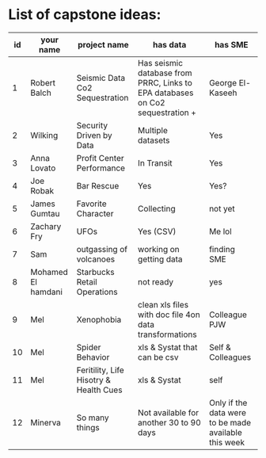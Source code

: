 # List of capstone ideas:

| id | your name | project name | has data | has SME
| - | - | - | - | - |
| 1 | Robert Balch | Seismic Data Co2 Sequestration | Has seismic database from PRRC, Links to EPA databases on Co2 sequestration + | George El-Kaseeh 
| 2 | Wilking| Security Driven by Data | Multiple datasets | Yes|
| 3 | Anna Lovato | Profit Center Performance | In Transit | Yes
| 4 | Joe Robak | Bar Rescue | Yes | Yes? |
| 5 | James Gumtau | Favorite Character | Collecting | not yet |
| 6 | Zachary Fry | UFOs | Yes (CSV) | Me lol
| 7 | Sam | outgassing of volcanoes | working on getting data | finding SME |
| 8 | Mohamed El hamdani | Starbucks Retail Operations | not ready | yes |
| 9 | Mel | Xenophobia | clean xls files with doc file 4on data transformations | Colleague PJW
| 10 | Mel | Spider Behavior | xls & Systat that can be csv | Self & Colleagues
| 11 | Mel | Feritility, Life Hisotry & Health Cues | xls & Systat | self
| 12 | Minerva | So many things | Not available for another 30 to 90 days | Only if the data were to be made available this week
